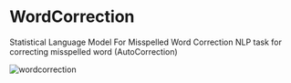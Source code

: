# WordCorrection
Statistical Language Model For Misspelled Word Correction
NLP task for correcting misspelled word (AutoCorrection)

![wordcorrection](https://user-images.githubusercontent.com/64868279/181139409-20439248-40c8-4555-adc2-e085e1e8103b.png)
